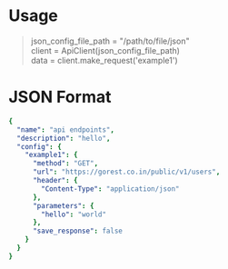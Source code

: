 # Usage
  > json_config_file_path = "/path/to/file/json"  
  > client = ApiClient(json_config_file_path)  
  > data = client.make_request('example1')  
  >  

# JSON Format
```yaml
{  
  "name": "api endpoints",  
  "description": "hello",  
  "config": {  
    "example1": {  
      "method": "GET",  
      "url": "https://gorest.co.in/public/v1/users",  
      "header": {  
        "Content-Type": "application/json"  
      },  
      "parameters": {  
        "hello": "world"  
      },  
      "save_response": false  
    }  
  }  
}  
